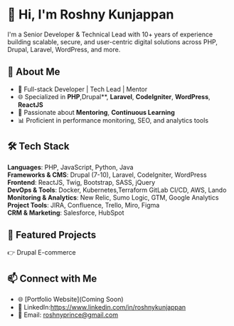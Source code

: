 # 👋 Hi, I'm Roshny Kunjappan

I'm a Senior Developer & Technical Lead with 10+ years of experience building scalable, secure, and user-centric digital solutions across PHP, Drupal, Laravel, WordPress, and more.

## 🚀 About Me

- 💼 Full-stack Developer | Tech Lead | Mentor  
- 🌐 Specialized in  **PHP**,Drupal**, **Laravel**, **CodeIgniter**, **WordPress**, **ReactJS**
- 🧠 Passionate about **Mentoring**, **Continuous Learning**
- 📊 Proficient in performance monitoring, SEO, and analytics tools

## 🛠️ Tech Stack

**Languages**: PHP, JavaScript, Python, Java  
**Frameworks & CMS**: Drupal (7-10), Laravel, CodeIgniter, WordPress
**Frontend**: ReactJS, Twig, Bootstrap, SASS, jQuery  
**DevOps & Tools**: Docker, Kubernetes,Terraform GitLab CI/CD, AWS, Lando  
**Monitoring & Analytics**: New Relic, Sumo Logic, GTM, Google Analytics  
**Project Tools**: JIRA, Confluence, Trello, Miro, Figma  
**CRM & Marketing**: Salesforce, HubSpot

## 📂 Featured Projects

👉 Drupal E-commerce

## 📫 Connect with Me

- 🌐 [Portfolio Website](Coming Soon)
- 💼 LinkedIn:https://www.linkedin.com/in/roshnykunjappan
- 📧 Email: roshnyprince@gmail.com
